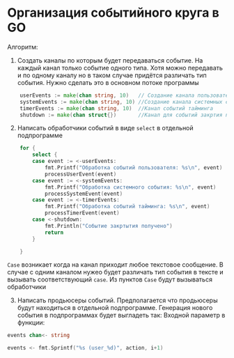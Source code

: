 # Организация событийного круга в GO

Алгоритм:
1. Создать каналы по которым будет передаваться событие. На каждый канал только событие одного типа. Хотя можно передавать
и по одному каналу но в таком случае придётся различать тип события. Нужно сделать это в основном потоке программы
```GO
	userEvents := make(chan string, 10)   // Создание канала пользовательских событий
	systemEvents := make(chan string, 10) //Создание канала системных событий
	timerEvents := make(chan string, 10)  //Канал событий тайминга
	shutdown := make(chan struct{})       //Канал для событий закртия программы
```

2. Написать обработчики событий в виде `select` в отдельной подпрограмме
```go
	for {
		select {
		case event := <-userEvents:
			fmt.Printf("Обработка событий пользователя: %s\n", event)
			processUserEvent(event)
		case event := <-systemEvents:
			fmt.Printf("Обработка системного события: %s\n", event)
			processSystemEvent(event)
		case event := <-timerEvents:
			fmt.Printf("Обработка событий тайминга: %s\n", event)
			processTimerEvent(event)
		case <-shutdown:
			fmt.Println("Событие закртытия получено")
			return
		}

	}
```
`Case` возникает когда на канал приходит любое текстовое сообщение. В случае с одним каналом нужео будет различать тип события в тексте
и вызывать соответствующий `case`. Из пунктов ``Case`` будут вызываться обработчики

3. Написать продьюсеры событий. Предполагается что продьюсеры будут находиться в отдельной подпрограмме.
Генерация нового события в подпрограммах будет выгладеть так:
Входной параметр в функции:
```go
events chan<- string
```

```go
events <- fmt.Sprintf("%s (user_%d)", action, i+1)
```


